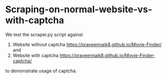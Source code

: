 # Scraping-on-normal-website-vs-with-captcha

We test the scraper.py script against 

1. Website without captcha https://praveennaik8.github.io/Movie-Finder/ and 
2. Website with captcha https://praveennaik8.github.io/Movie-Finder-captcha/ 

to demonstrate usage of captcha.
